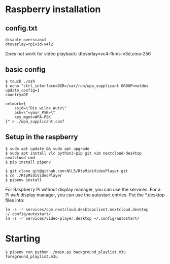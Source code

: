 # Raspberry installation

## config.txt
```
disable_overscan=1
dtoverlay=rpivid-v4l2
```
Does not work for video playback: dtoverlay=vc4-fkms-v3d,cma-256

## basic config
```
$ touch ./ssh
$ echo "ctrl_interface=DIR=/var/run/wpa_supplicant GROUP=netdev
update_config=1
country=DE

network={
    ssid=\"Die wilde Wutz\"
    psk=\"«your_PSK»\"
    key_mgmt=WPA-PSK
}" > ./wpa_supplicant.conf
```

## Setup in the raspberry
```
$ sudo apt update && sudo apt upgrade
$ sudo apt install vlc python3-pip git vim nextcloud-desktop nextcloud-cmd
$ pip install pipenv

$ git clone git@github.com:NlL5/RtpMidiVideoPlayer.git
$ cd ./RtpMidiVideoPlayer
$ pipenv install
```

For Raspberry Pi without display manager, you can use the services.
For a Pi _with_ display manager, you can use the autostart entries. Put the *.desktop files into:
```
ln -s -r services/com.nextcloud.desktopclient.nextcloud.desktop ~/.config/autostart/
ln -s -r services/video-player.desktop ~/.config/autostart/
```

# Starting
```
$ pipenv run python ./main.py background_playlist.m3u foreground_playlist.m3u
```
